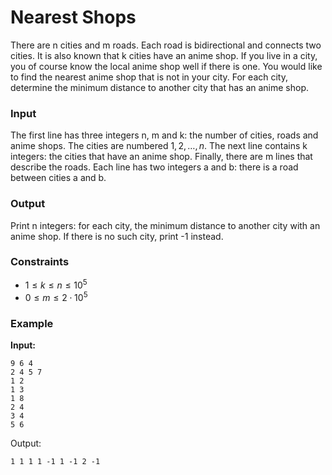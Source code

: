 # Nearest Shops

There are n cities and m roads. Each road is bidirectional and connects two cities. It is also known that k cities have
an anime shop.
If you live in a city, you of course know the local anime shop well if there is one. You would like to find the nearest
anime shop that is not in your city.
For each city, determine the minimum distance to another city that has an anime shop.

### Input

The first line has three integers n, m and k: the number of cities, roads and anime shops. The cities are
numbered $1,2,\dots,n$.
The next line contains k integers: the cities that have an anime shop.
Finally, there are m lines that describe the roads. Each line has two integers a and b: there is a road between cities a
and b.

### Output

Print n integers: for each city, the minimum distance to another city with an anime shop. If there is no such city,
print -1 instead.

### Constraints

* $1 \le k \le n \le 10^5$
* $0 \le m \le 2 \cdot 10^5$

### Example

**Input:**

```
9 6 4
2 4 5 7
1 2
1 3
1 8
2 4
3 4
5 6
```

Output:

```
1 1 1 1 -1 1 -1 2 -1
```



